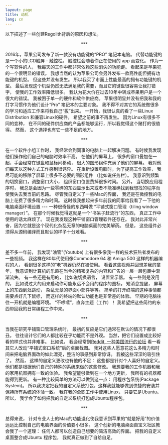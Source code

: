 ```yaml
---
layout: page
title: 动机
lang: cn
---
```


以下描述了一些创建Regolith背后的原因和想法。

<p align="center"> *** </p>


2016年，苹果公司发布了新一款没有功能键的“PRO” 笔记本电脑。 代替功能键的是一个小的LCD触屏 - 触控栏。 触控栏会随着你正在使用的 app 而变化。
作为一个写软件的人， 我每天的工作中都非常依赖这些消失的功能键。 看起来是苹果犯的一个很明显的错误。 我想当然的认为苹果公司会另外发布一款高性能但拥有功能键的机型。
但这些并没有发生。 所以我买了市面上性能最高的拥有功能键的机型。 最后发现这个机型仍然无法满足我的需要，而且它的键盘很容易让我打错字， 使我的工作效率降低很多。
我认为花大价在过去10年中转成苹果用户是一个很大的错误。 我被困于单一的硬件和软件供应商。 苹果很明显并没有把我和我的打字习惯作为他们设计“Pro” 笔记本的主要对象。
我不得不对其它的系统做很多的学习和适应工作来将我自己“拔”出来。 一开始，我很认真的看了一些Linux Distribution 和兼容Linux的硬件， 希望之前的事不再发生。
因为Linux有很多不同的变种， 在不同的硬件供应商的产品都能够运行，所以我觉得这个赌打的很值得。 然而， 这个选择也有它一些不足的地方。

<p align="center"> *** </p>

在一个软件小组工作时， 我经常会到同事的电脑上一起解决问题。 有时候我发现他们操作他们自己的电脑时效率不高。 在他们的屏幕上， 很多的窗口叠加在一起，手会经常在键盘和鼠标间移动，
很大的图形组件充满了他们的屏幕。 我对他们每天以这种方式工作感到很诧异。 在重新设置电脑时，为了提高工作效率， 我尽可能的移除了屏幕上很多不必要的图形组件 （比如说任务栏）。
我意识到频繁的切换窗口，调整窗口大小， 组织窗口位置费掉很多时间。 另外， 当切换应用程序时， 我总是会因为一些零碎的东西显示出来或者不能准确找到我想找的程序而使我失去我当前的思路。
尽管我自定义了一些Mac的界面， 我还是在微控我的电脑上花费了很多精力和时间。 这时候我想起来多年前我的同事给我看了一下他的电脑桌面环境设置 --- 一种很奇怪的东西叫做 “平铺式窗口管理（tiling window manager）”。
在那个时候我觉得这就是一个“书呆子赶流行”的东西， 真正工作中使用的话太麻烦了。 现在我发现这种平铺窗口管理软件还存在。 我对此非常兴奋，因为它就是这个现代化杂乱无章的电脑桌面的完美解药。
但是， 这些组件必须得从源码编译而且默认的样子十分难看。

<p align="center"> *** </p>

差不多一年前， 我发现"油管"(Youtube) 上有很多像我一样的技术狂热者发布的一些视频。 我这样在80年代使用像Commodore 64 和 Amiga 500 这样的机器编程的人， 看到很多这样的“老”机器仍然在被使用。
看着这些视频并回想差我的童年， 我意识到计算机的乐趣在当今的精密复杂的内容和广告的一层一层包裹中渐渐流失。 有一些还是有用的， 比如说切换语言， 设置显示器。 有一些则是没用的，
比如说过大的用来启动你可能永远不会用的程序的图标， 短消息提醒， 屏幕上的东西到处跳动， 杂乱无章的界面小部件等等。 简单的打开终端的这种事情都需要点好几下鼠标， 而这样的终端的默认功能也是非常差的体验。
早期的电脑往往一开机就是编程环境。 “不啰嗦”，直奔主题（工作）！ 我希望把这些简约的东西带回我的日常编程工作中来。

<p align="center"> *** </p>

当我在研究平铺窗口管理系统时， 最初的反应是它们通常在默认的情况下都很丑。 往往设计它们的人都比较在乎功能而不是外观。 当然，把它们设置成比较好看的样式也并非难事。
比如说， 我会经常到[Reddit, 一种美国流行的论坛](https://www.reddit.com/r/unixporn/) 看一看其它人改动“平铺式窗口系统”后的桌面截图。 我对这些人愿意花这么多精力和时间来把电脑界面改的如此漂亮，整洁的事感到非常惊讶。
我被这些深深的吸引住了。 然而， 这样的自定义更改也有他的不足： 这些都是针对个人喜好的自定义。 他们都是根据他们自己的特殊的系统来做的这些修改。 我想要我的工作机器和我的家用机器拥有一致的体验。
我希望能够做到在一个地方更新， 我所有的机器都能得到更新。 有一种比较简单的方法可以做到这一点： 用程序包系统(Package System)。 所以我决定把我的自定义系统打包，这样我就能够做到快捷的安装并保持所有系统的体验一致。
我在我的全职工作中使用Linux， 只要它是Ubuntu。 所以， 我学会了如何把我的自定义系统打包成Ubuntu程序包。

<p align="center"> *** </p>

总得来说， 针对专业人士的Mac的功能退化使我意识到苹果的“就是好用”的价值远远比控制自己的电脑界面的价值要小很多。 这个创新的电脑桌面自宝义社区教会我了一个道理：
任何人都可以创造自己想要的简洁高效的界面。 把我的自定义桌面整合成Ubuntu 程序包， 我就真正做到了自给自足。